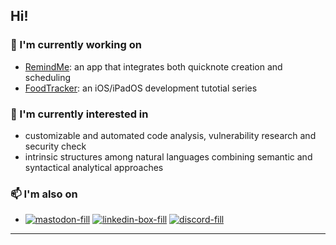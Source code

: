 ## Hi!

### 🔭 I'm currently working on
- [RemindMe](https://github.com/XinyiXiang/RemindMe): an app that integrates both quicknote creation and scheduling
- [FoodTracker](https://github.com/UWAppDev/SwiftUI-FoodTracker): an iOS/iPadOS development tutotial series

### 🌱 I'm currently interested in
- customizable and automated code analysis, vulnerability research and security check
- intrinsic structures among natural languages combining semantic and syntactical analytical approaches


### 📫 I'm also on
- [![mastodon-fill](https://user-images.githubusercontent.com/30137615/93687357-dbe2fc80-fa82-11ea-9dd5-7566d3278dc4.png)][1] [![linkedin-box-fill](https://user-images.githubusercontent.com/30137615/93687181-5874db80-fa81-11ea-82f9-659f179fd830.png)][2] [![discord-fill](https://user-images.githubusercontent.com/30137615/93687182-59a60880-fa81-11ea-8ff9-4e06623a6a3a.png)][3]
---

[1]: https://m.cmx.im/invite/StYQneRa
[2]: https://www.linkedin.com/in/xinyi-xiang
[3]: https://discord.gg/3WcypJ

